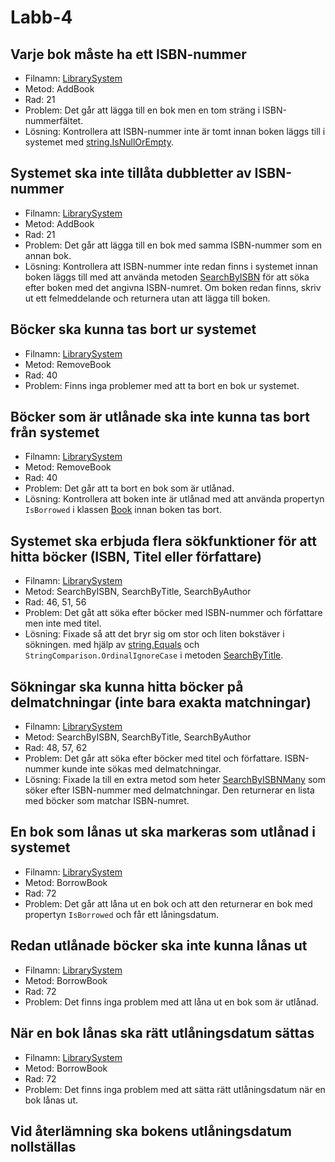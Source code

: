 ﻿# Labb-4

## Varje bok måste ha ett ISBN-nummer
* Filnamn: [LibrarySystem](Labb%204/LibrarySystem.cs#L21)
* Metod: AddBook
* Rad: 21
* Problem: Det går att lägga till en bok men en tom sträng i ISBN-nummerfältet.
* Lösning: Kontrollera att ISBN-nummer inte är tomt innan boken läggs till i systemet med [string.IsNullOrEmpty](Labb%204/LibrarySystem.cs#L25-28).

## Systemet ska inte tillåta dubbletter av ISBN-nummer
* Filnamn: [LibrarySystem](Labb%204/LibrarySystem.cs#L21)
* Metod: AddBook
* Rad: 21
* Problem: Det går att lägga till en bok med samma ISBN-nummer som en annan bok.
* Lösning: Kontrollera att ISBN-nummer inte redan finns i systemet innan boken läggs till med att använda metoden [SearchByISBN](Labb%204/LibrarySystem.cs#L51) för att söka efter boken med det angivna ISBN-numret. Om boken redan finns, skriv ut ett felmeddelande och returnera utan att lägga till boken.

## Böcker ska kunna tas bort ur systemet
* Filnamn: [LibrarySystem](Labb%204/LibrarySystem.cs#L40)
* Metod: RemoveBook
* Rad: 40
* Problem: Finns inga problemer med att ta bort en bok ur systemet.

## Böcker som är utlånade ska inte kunna tas bort från systemet
* Filnamn: [LibrarySystem](Labb%204/LibrarySystem.cs#L40)
* Metod: RemoveBook
* Rad: 40
* Problem: Det går att ta bort en bok som är utlånad.
* Lösning: Kontrollera att boken inte är utlånad med att använda propertyn `IsBorrowed` i klassen [Book](Labb%204/Book.cs#L9) innan boken tas bort. 

## Systemet ska erbjuda flera sökfunktioner för att hitta böcker (ISBN, Titel eller författare)
* Filnamn: [LibrarySystem](Labb%204/LibrarySystem.cs#L51)
* Metod: SearchByISBN, SearchByTitle, SearchByAuthor
* Rad: 46, 51, 56
* Problem: Det gåt att söka efter böcker med ISBN-nummer och författare men inte med titel.
* Lösning: Fixade så att det bryr sig om stor och liten bokstäver i sökningen. med hjälp av [string.Equals](Labb%204/LibrarySystem.cs#L46-47) och `StringComparison.OrdinalIgnoreCase` i metoden [SearchByTitle](Labb%204/LibrarySystem.cs#L51-54). 

## Sökningar ska kunna hitta böcker på delmatchningar (inte bara exakta matchningar)
* Filnamn: [LibrarySystem](Labb%204/LibrarySystem.cs#L51)
* Metod: SearchByISBN, SearchByTitle, SearchByAuthor
* Rad: 48, 57, 62
* Problem: Det går att söka efter böcker med titel och författare. ISBN-nummer kunde inte sökas med delmatchningar.
* Lösning: Fixade la till en extra metod som heter [SearchByISBNMany](Labb%204/LibrarySystem.cs#L57) som söker efter ISBN-nummer med delmatchningar. Den returnerar en lista med böcker som matchar ISBN-numret.  


## En bok som lånas ut ska markeras som utlånad i systemet
* Filnamn: [LibrarySystem](Labb%204/LibrarySystem.cs)
* Metod: BorrowBook
* Rad: 72
* Problem: Det går att låna ut en bok och att den returnerar en bok med propertyn `IsBorrowed` och får ett låningsdatum.

## Redan utlånade böcker ska inte kunna lånas ut
* Filnamn: [LibrarySystem](Labb%204/LibrarySystem.cs)
* Metod: BorrowBook
* Rad: 72
* Problem: Det finns inga problem med att låna ut en bok som är utlånad.

## När en bok lånas ska rätt utlåningsdatum sättas
* Filnamn: [LibrarySystem](Labb%204/LibrarySystem.cs)
* Metod: BorrowBook
* Rad: 72
* Problem: Det finns inga problem med att sätta rätt utlåningsdatum när en bok lånas ut.

##  Vid återlämning ska bokens utlåningsdatum nollställas